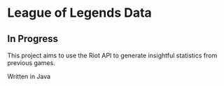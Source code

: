 # League of Legends Data
## In Progress

This project aims to use the Riot API to generate insightful statistics from previous games.

Written in Java

